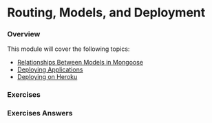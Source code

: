 # Routing, Models, and Deployment

### Overview

This module will cover the following topics:

* [Relationships Between Models in Mongoose](relationships-between-models.md)
* [Deploying Applications](deploying-applications.md)
* [Deploying on Heroku](deploying-heroku.md)

### Exercises


### Exercises Answers

